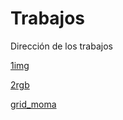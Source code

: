 # Trabajos
Dirección de los trabajos

[1img](https://helsinki95.github.io/1img/)

[2rgb](https://helsinki95.github.io/2rgb/)

[grid_moma](https://helsinki95.github.io/moma_galeria/)
